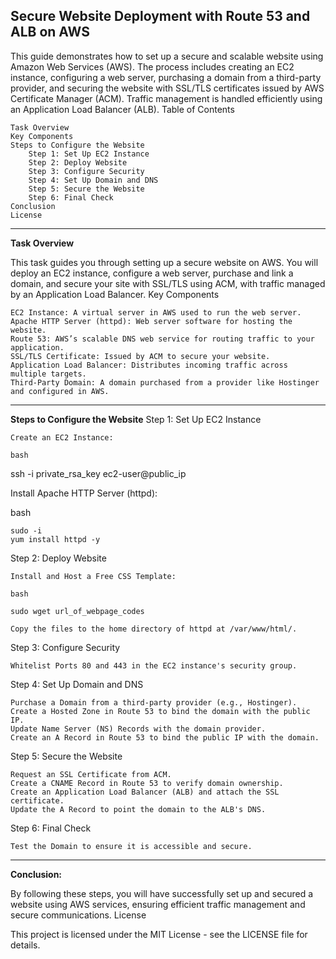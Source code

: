 **Secure Website Deployment with Route 53 and ALB on AWS**
---

This guide demonstrates how to set up a secure and scalable website using Amazon Web Services (AWS). The process includes creating an EC2 instance, configuring a web server, purchasing a domain from a third-party provider, and securing the website with SSL/TLS certificates issued by AWS Certificate Manager (ACM). Traffic management is handled efficiently using an Application Load Balancer (ALB).
Table of Contents

    Task Overview
    Key Components
    Steps to Configure the Website
        Step 1: Set Up EC2 Instance
        Step 2: Deploy Website
        Step 3: Configure Security
        Step 4: Set Up Domain and DNS
        Step 5: Secure the Website
        Step 6: Final Check
    Conclusion
    License
---
**Task Overview**

This task guides you through setting up a secure website on AWS. You will deploy an EC2 instance, configure a web server, purchase and link a domain, and secure your site with SSL/TLS using ACM, with traffic managed by an Application Load Balancer.
Key Components

    EC2 Instance: A virtual server in AWS used to run the web server.
    Apache HTTP Server (httpd): Web server software for hosting the website.
    Route 53: AWS’s scalable DNS web service for routing traffic to your application.
    SSL/TLS Certificate: Issued by ACM to secure your website.
    Application Load Balancer: Distributes incoming traffic across multiple targets.
    Third-Party Domain: A domain purchased from a provider like Hostinger and configured in AWS.
---
**Steps to Configure the Website**
Step 1: Set Up EC2 Instance

    Create an EC2 Instance:

    bash

ssh -i private_rsa_key ec2-user@public_ip

Install Apache HTTP Server (httpd):

bash

    sudo -i
    yum install httpd -y

Step 2: Deploy Website

    Install and Host a Free CSS Template:

    bash

    sudo wget url_of_webpage_codes

    Copy the files to the home directory of httpd at /var/www/html/.

Step 3: Configure Security

    Whitelist Ports 80 and 443 in the EC2 instance's security group.

Step 4: Set Up Domain and DNS

    Purchase a Domain from a third-party provider (e.g., Hostinger).
    Create a Hosted Zone in Route 53 to bind the domain with the public IP.
    Update Name Server (NS) Records with the domain provider.
    Create an A Record in Route 53 to bind the public IP with the domain.

Step 5: Secure the Website

    Request an SSL Certificate from ACM.
    Create a CNAME Record in Route 53 to verify domain ownership.
    Create an Application Load Balancer (ALB) and attach the SSL certificate.
    Update the A Record to point the domain to the ALB's DNS.

Step 6: Final Check

    Test the Domain to ensure it is accessible and secure.
---
**Conclusion:**

By following these steps, you will have successfully set up and secured a website using AWS services, ensuring efficient traffic management and secure communications.
License

This project is licensed under the MIT License - see the LICENSE file for details.
